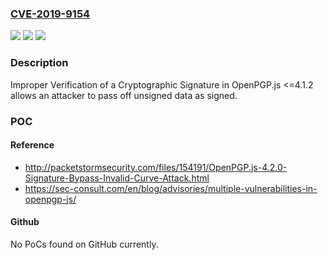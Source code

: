 ### [CVE-2019-9154](https://cve.mitre.org/cgi-bin/cvename.cgi?name=CVE-2019-9154)
![](https://img.shields.io/static/v1?label=Product&message=n%2Fa&color=blue)
![](https://img.shields.io/static/v1?label=Version&message=n%2Fa&color=blue)
![](https://img.shields.io/static/v1?label=Vulnerability&message=n%2Fa&color=brighgreen)

### Description

Improper Verification of a Cryptographic Signature in OpenPGP.js <=4.1.2 allows an attacker to pass off unsigned data as signed.

### POC

#### Reference
- http://packetstormsecurity.com/files/154191/OpenPGP.js-4.2.0-Signature-Bypass-Invalid-Curve-Attack.html
- https://sec-consult.com/en/blog/advisories/multiple-vulnerabilities-in-openpgp-js/

#### Github
No PoCs found on GitHub currently.

